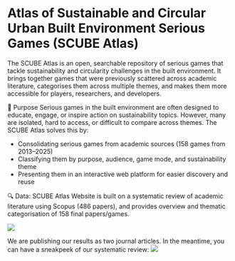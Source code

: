 Atlas of Sustainable and Circular Urban Built Environment Serious Games (SCUBE Atlas)
===================

The SCUBE Atlas is an open, searchable repository of serious games that tackle sustainability and circularity challenges in the built environment. It brings together games that were previously scattered across academic literature, categorises them across multiple themes, and makes them more accessible for players, researchers, and developers.

🎯 Purpose
Serious games in the built environment are often designed to educate, engage, or inspire action on sustainability topics. However, many are isolated, hard to access, or difficult to compare across themes.
The SCUBE Atlas solves this by:

* Consolidating serious games from academic sources (158 games from 2013–2025)
* Classifying them by purpose, audience, game mode, and sustainability theme
* Presenting them in an interactive web platform for easier discovery and reuse

🔍 Data:
SCUBE Atlas Website is built on a systematic review of academic literature using Scopus (486 papers), and provides overview and thematic categorisation of 158 final papers/games.

  <img src="images/images/ScubeRepo.png">

We are publishing our results as two journal articles. In the meantime, you can have a sneakpeek of our systematic review:
  <img src="images/images/Breakdown of serious game analysis in sustainble and circular urban built environment.png">
